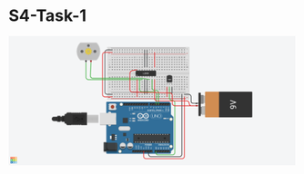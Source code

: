 # S4-Task-1
![Image](https://github.com/wasfyelbaz/RoboTech-WorkShop2021/blob/main/S4-Task-1/S4-Task-1.png)
